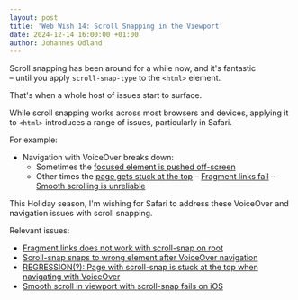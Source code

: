 ```yaml
---
layout: post
title: 'Web Wish 14: Scroll Snapping in the Viewport'
date: 2024-12-14 16:00:00 +01:00
author: Johannes Odland
---
```


Scroll snapping has been around for a while now, and it's fantastic  
– until you apply `scroll-snap-type` to the `<html>` element. 

That's when a whole host of issues start to surface.

While scroll snapping works across most browsers and devices, applying it to `<html>` introduces a range of issues, 
particularly in Safari.

For example: 
- Navigation with VoiceOver breaks down: 
  - Sometimes the [focused element is pushed off-screen][vo-snaps-to-wrong-item-issue]
  - Other times the [page gets stuck at the top][vo-stuck-on-top-issue]
– [Fragment links fail][navigate-to-fragment-issue]
– [Smooth scrolling is unreliable][smooth-scroll-issue]

This Holiday season, I'm wishing for Safari to address these VoiceOver and navigation issues with scroll snapping.

Relevant issues:

- [Fragment links does not work with scroll-snap on root][navigate-to-fragment-issue]
- [Scroll-snap snaps to wrong element after VoiceOver navigation][vo-snaps-to-wrong-item-issue]
- [REGRESSION(?): Page with scroll-snap is stuck at the top when navigating with VoiceOver][vo-stuck-on-top-issue]
- [Smooth scroll in viewport with scroll-snap fails on iOS][smooth-scroll-issue]

[navigate-to-fragment-issue]: https://bugs.webkit.org/show_bug.cgi?id=272079
[vo-snaps-to-wrong-item-issue]: https://bugs.webkit.org/show_bug.cgi?id=251003
[vo-stuck-on-top-issue]: https://bugs.webkit.org/show_bug.cgi?id=282386
[smooth-scroll-issue]: https://bugs.webkit.org/show_bug.cgi?id=245722